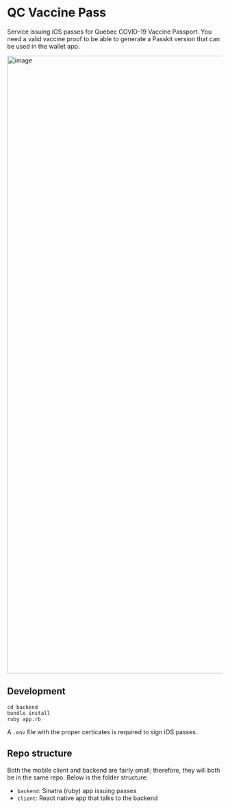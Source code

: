 # QC Vaccine Pass

Service issuing iOS passes for Quebec COVID-19 Vaccine Passport. You need a valid vaccine proof to be able to generate a Passkit version that can be used in the wallet app.


<img width="1440" alt="image" src="https://user-images.githubusercontent.com/4406751/131231193-7f14fafb-4e2c-489c-95a9-091ead7e5a5b.png">

## Development

```console
cd backend
bundle install
ruby app.rb
```

A `.env` file with the proper certicates is required to sign iOS passes.

## Repo structure

Both the mobile client and backend are fairly small; therefore, they will both be in the same repo. Below is the folder structure:

* `backend`: Sinatra (ruby) app issuing passes
* `client`: React native app that talks to the backend
